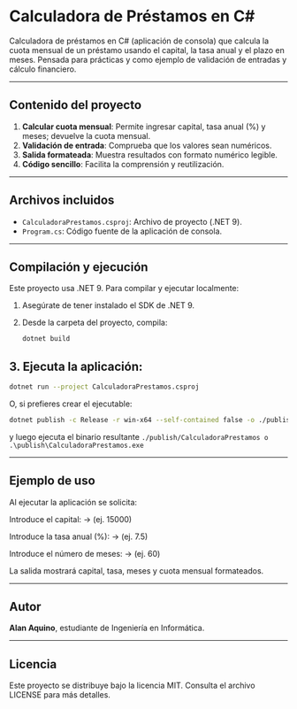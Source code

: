 # Calculadora de Préstamos en C#

Calculadora de préstamos en C# (aplicación de consola) que calcula la cuota mensual de un préstamo usando el capital, la tasa anual y el plazo en meses. Pensada para prácticas y como ejemplo de validación de entradas y cálculo financiero.

---

## Contenido del proyecto

1. **Calcular cuota mensual**: Permite ingresar capital, tasa anual (%) y meses; devuelve la cuota mensual.
2. **Validación de entrada**: Comprueba que los valores sean numéricos.
3. **Salida formateada**: Muestra resultados con formato numérico legible.
4. **Código sencillo**: Facilita la comprensión y reutilización.

---

## Archivos incluidos

- `CalculadoraPrestamos.csproj`: Archivo de proyecto (.NET 9).
- `Program.cs`: Código fuente de la aplicación de consola.

---

## Compilación y ejecución

Este proyecto usa .NET 9. Para compilar y ejecutar localmente:

1. Asegúrate de tener instalado el SDK de .NET 9.
2. Desde la carpeta del proyecto, compila:

   ```bash
   dotnet build
   ```

## 3. Ejecuta la aplicación:

   ```bash
   dotnet run --project CalculadoraPrestamos.csproj
   ```

O, si prefieres crear el ejecutable:

   ```bash
   dotnet publish -c Release -r win-x64 --self-contained false -o ./publish
   ```

y luego ejecuta el binario resultante `./publish/CalculadoraPrestamos o .\publish\CalculadoraPrestamos.exe`

---

## Ejemplo de uso

Al ejecutar la aplicación se solicita:

Introduce el capital:  → (ej. 15000)

Introduce la tasa anual (%):  → (ej. 7.5)

Introduce el número de meses:  → (ej. 60)


La salida mostrará capital, tasa, meses y cuota mensual formateados.


---

## Autor

**Alan Aquino**, estudiante de Ingeniería en Informática.


---

## Licencia

Este proyecto se distribuye bajo la licencia MIT. Consulta el archivo LICENSE para más detalles.
